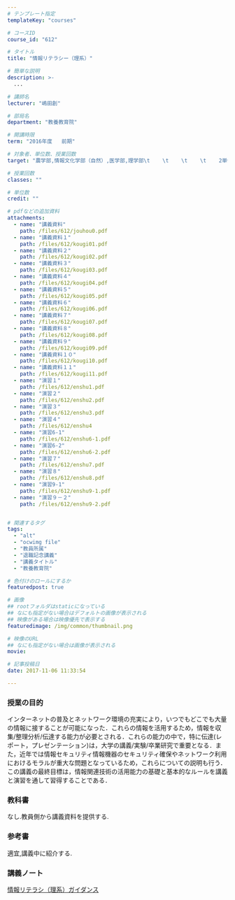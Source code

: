 ```yaml
---
# テンプレート指定
templateKey: "courses"

# コースID
course_id: "612"

# タイトル
title: "情報リテラシー（理系）"

# 簡単な説明
description: >-
  ...

# 講師名
lecturer: "嶋田創"

# 部局名
department: "教養教育院"

# 開講時限
term: "2016年度	前期"

# 対象者、単位数、授業回数
target: "農学部,情報文化学部（自然）,医学部,理学部\t    \t    \t    \t    2単位,週1回全15回"

# 授業回数
classes: ""

# 単位数
credit: ""

# pdfなどの追加資料
attachments: 
  - name: "講義資料" 
    path: /files/612/jouhou0.pdf
  - name: "講義資料１" 
    path: /files/612/kougi01.pdf
  - name: "講義資料２" 
    path: /files/612/kougi02.pdf
  - name: "講義資料３" 
    path: /files/612/kougi03.pdf
  - name: "講義資料４" 
    path: /files/612/kougi04.pdf
  - name: "講義資料５" 
    path: /files/612/kougi05.pdf
  - name: "講義資料６" 
    path: /files/612/kougi06.pdf
  - name: "講義資料７" 
    path: /files/612/kougi07.pdf
  - name: "講義資料８" 
    path: /files/612/kougi08.pdf
  - name: "講義資料９" 
    path: /files/612/kougi09.pdf
  - name: "講義資料１０" 
    path: /files/612/kougi10.pdf
  - name: "講義資料１１" 
    path: /files/612/kougi11.pdf
  - name: "演習１" 
    path: /files/612/enshu1.pdf
  - name: "演習２" 
    path: /files/612/enshu2.pdf
  - name: "演習３" 
    path: /files/612/enshu3.pdf
  - name: "演習４" 
    path: /files/612/enshu4
  - name: "演習6-1" 
    path: /files/612/enshu6-1.pdf
  - name: "演習6-2" 
    path: /files/612/enshu6-2.pdf
  - name: "演習７" 
    path: /files/612/enshu7.pdf
  - name: "演習８" 
    path: /files/612/enshu8.pdf
  - name: "演習9-1" 
    path: /files/612/enshu9-1.pdf
  - name: "演習９－２" 
    path: /files/612/enshu9-2.pdf


# 関連するタグ
tags:
  - "alt"
  - "ocwimg file"
  - "教員所属"
  - "退職記念講義"
  - "講義タイトル"
  - "教養教育院"

# 色付けのロールにするか
featuredpost: true

# 画像
## rootフォルダはstaticになっている
## なにも指定がない場合はデフォルトの画像が表示される
## 映像がある場合は映像優先で表示する
featuredimage: /img/common/thumbnail.png

# 映像のURL
## なにも指定がない場合は画像が表示される
movie: 

# 記事投稿日
date: 2017-11-06 11:33:54

---
```

### 授業の目的  
インターネットの普及とネットワーク環境の充実により，いつでもどこでも大量の情報に接することが可能になった．これらの情報を活用するため，情報を収集/整理分析/伝達する能力が必要とされる．これらの能力の中で，特に伝達(レポート，プレゼンテーション)は，大学の講義/実験/卒業研究で重要となる．また，近年では情報セキュリティ情報機器のセキュリティ確保やネットワーク利用におけるモラルが重大な問題となっているため，これらについての説明も行う．この講義の最終目標は，情報関連技術の活用能力の基礎と基本的なルールを講義と演習を通して習得することである．  
### 教科書  
なし.教員側から講義資料を提供する.  
### 参考書  
適宜,講義中に紹介する.

  
### 講義ノート  

[情報リテラシ（理系）ガイダンス](/files/612/jouhou0.pdf) 


